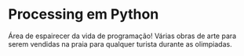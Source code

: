 # Processing em Python

Área de espairecer da vida de programação!
Várias obras de arte para serem vendidas na praia para qualquer turista durante as olimpiadas.



